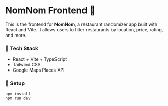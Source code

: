 # NomNom Frontend 🍜

This is the frontend for **NomNom**, a restaurant randomizer app built with React and Vite. It allows users to filter restaurants by location, price, rating, and more.

### 🚀 Tech Stack
- React + Vite + TypeScript
- Tailwind CSS
- Google Maps Places API

### 🔧 Setup

```bash
npm install
npm run dev
